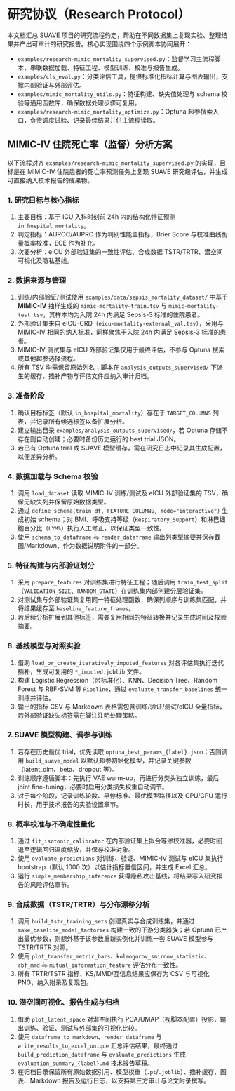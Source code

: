 # 研究协议（Research Protocol）

本文档汇总 SUAVE 项目的研究流程约定，帮助在不同数据集上复现实验、整理结果并产出可审计的研究报告。核心实现围绕四个示例脚本协同展开：

- `examples/research-mimic_mortality_supervised.py`：监督学习主流程脚本，串联数据加载、特征工程、模型训练、校准与报告生成。
- `examples/cls_eval.py`：分类评估工具，提供标准化指标计算与图表输出，支撑内部验证与外部评估。
- `examples/mimic_mortality_utils.py`：特征构建、缺失值处理与 schema 校验等通用函数库，确保数据处理步骤可复用。
- `examples/research-mimic_mortality_optimize.py`：Optuna 超参搜索入口，负责调度试验、记录最佳结果并供主流程读取。

## MIMIC-IV 住院死亡率（监督）分析方案

以下流程对齐 `examples/research-mimic_mortality_supervised.py` 的实现，目标是在 MIMIC-IV 住院患者的死亡率预测任务上复现 SUAVE 研究级评估，并生成可直接纳入技术报告的成果物。

### 1. 研究目标与核心指标

1. 主要目标：基于 ICU 入科时刻前 24h 内的结构化特征预测 `in_hospital_mortality`。
2. 判定指标：AUROC/AUPRC 作为判别性能主指标，Brier Score 与校准曲线衡量概率校准，ECE 作为补充。
3. 次要分析：eICU 外部验证集的一致性评估、合成数据 TSTR/TRTR、潜空间可视化及隐私基线。

### 2. 数据来源与管理

1. 训练/内部验证/测试使用 `examples/data/sepsis_mortality_dataset/` 中基于 **MIMIC-IV** 抽样生成的 `mimic-mortality-train.tsv` 与 `mimic-mortality-test.tsv`，其样本均为入院 24h 内满足 Sepsis-3 标准的住院患者。
2. 外部验证集来自 eICU-CRD（`eicu-mortality-external_val.tsv`），采用与 MIMIC-IV 相同的纳入标准，同样聚焦于入院 24h 内满足 Sepsis-3 标准的患者。
3. MIMIC-IV 测试集与 eICU 外部验证集仅用于最终评估，不参与 Optuna 搜索或其他超参选择流程。
4. 所有 TSV 均需保留原始列名；脚本在 `analysis_outputs_supervised/` 下派生的缓存、插补产物与评估文件应纳入审计归档。

### 3. 准备阶段

1. 确认目标标签（默认 `in_hospital_mortality`）存在于 `TARGET_COLUMNS` 列表，并记录所有候选标签以备扩展分析。
2. 建立输出目录 `examples/analysis_outputs_supervised/`，若 Optuna 存储不存在则自动创建；必要时备份历史运行的 best trial JSON。
3. 若已有 Optuna trial 或 SUAVE 模型缓存，需在研究日志中记录其生成配置，以便差异分析。

### 4. 数据加载与 Schema 校验

1. 调用 `load_dataset` 读取 MIMIC-IV 训练/测试及 eICU 外部验证集的 TSV，确保无缺失列并保留原始数据类型。
2. 通过 `define_schema(train_df, FEATURE_COLUMNS, mode="interactive")` 生成初始 schema；对 BMI、呼吸支持等级（`Respiratory_Support`）和淋巴细胞百分比（`LYM%`）执行人工修正，以保证类型一致性。
3. 使用 `schema_to_dataframe` 与 `render_dataframe` 输出列类型摘要并保存截图/Markdown，作为数据说明附件的一部分。

### 5. 特征构建与内部验证划分

1. 采用 `prepare_features` 对训练集进行特征工程；随后调用 `train_test_split`（`VALIDATION_SIZE`、`RANDOM_STATE`）在训练集内部创建分层验证集。
2. 对测试集与外部验证集复用同一特征处理函数，确保列顺序与训练集匹配，并将结果缓存至 `baseline_feature_frames`。
3. 若后续分析扩展到其他标签，需要复用相同的特征转换并记录生成时间及校验摘要。

### 6. 基线模型与对照实验

1. 借助 `load_or_create_iteratively_imputed_features` 对各评估集执行迭代插补，生成可复用的 `*_imputed.joblib` 文件。
2. 构建 Logistic Regression（带标准化）、KNN、Decision Tree、Random Forest 与 RBF-SVM 等 `Pipeline`，通过 `evaluate_transfer_baselines` 统一训练并评估。
3. 输出的指标 CSV 与 Markdown 表格需包含训练/验证/测试/eICU 全量指标，若外部验证缺失标签需在脚注注明处理策略。

### 7. SUAVE 模型构建、调参与训练

1. 若存在历史最优 trial，优先读取 `optuna_best_params_{label}.json`；否则调用 `build_suave_model` 以默认超参初始化模型，并记录关键参数（latent_dim、beta、dropout 等）。
2. 训练顺序遵循脚本：先执行 VAE warm-up，再进行分类头独立训练，最后 joint fine-tuning，必要时启用分类损失权重自动调节。
3. 对于每个阶段，记录训练轮数、早停标准、最优模型路径以及 GPU/CPU 运行时长，用于技术报告的实验设置章节。

### 8. 概率校准与不确定性量化

1. 通过 `fit_isotonic_calibrator` 在内部验证集上拟合等渗校准器，必要时回退至逻辑回归温度缩放，并保存校准对象。
2. 使用 `evaluate_predictions` 对训练、验证、MIMIC-IV 测试与 eICU 集执行 bootstrap（默认 1000 次）以估计指标置信区间，并生成 Excel 汇总。
3. 运行 `simple_membership_inference` 获得隐私攻击基线，将结果写入研究报告的风险评估章节。

### 9. 合成数据（TSTR/TRTR）与分布漂移分析

1. 调用 `build_tstr_training_sets` 创建真实与合成训练集，并通过 `make_baseline_model_factories` 构建一致的下游分类器族；若 Optuna 已产出最优参数，则额外基于该参数重新实例化并训练一套 SUAVE 模型参与 TSTR/TRTR 对照。
2. 使用 `plot_transfer_metric_bars`、`kolmogorov_smirnov_statistic`、`rbf_mmd` 与 `mutual_information_feature` 评估分布一致性。
3. 所有 TRTR/TSTR 指标、KS/MMD/互信息结果应保存为 CSV 与可视化 PNG，纳入附录及复现包。

### 10. 潜空间可视化、报告生成与归档

1. 借助 `plot_latent_space` 对潜空间执行 PCA/UMAP（视脚本配置）投影，输出训练、验证、测试与外部集的可视化比较。
2. 使用 `dataframe_to_markdown`、`render_dataframe` 与 `write_results_to_excel_unique` 汇总评估结果，最终通过 `build_prediction_dataframe` 与 `evaluate_predictions` 生成 `evaluation_summary_{label}.md` 技术报告草稿。
3. 在归档目录保留所有原始数据引用、模型权重（`.pt`/`.joblib`）、插补缓存、图表、Markdown 报告及运行日志，以支持第三方审计与论文附录撰写。
